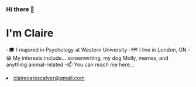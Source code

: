 ### Hi there 👋
# I'm Claire

-🎓 I majored in Psychology at Western University
-🗺 I live in London, ON
-😁 My interests include... screenwriting, my dog Molly, memes, and anything animal-related
-📫 You can reach me here...<li>claireoatescalver@gmail.com</li>
